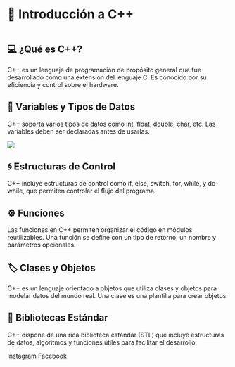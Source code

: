 </head>
<body>
    <div class="container">
        <h1>🚀 Introducción a C++</h1>
        <img class="https://c0.klipartz.com/pngpicture/46/626/gratis-png-logotipo-de-c-el-lenguaje-de-programacion-de-c-iconos-de-la-computadora-programacion-codigo-fuente-programacion.png" ="C++ Logo">
        <div class="section">
            <h2>💻 ¿Qué es C++?</h2>
            <p>C++ es un lenguaje de programación de propósito general que fue desarrollado como una extensión del lenguaje C. Es conocido por su eficiencia y control sobre el hardware.</p>
        </div>
        <div class="section">
            <h2>🔢 Variables y Tipos de Datos</h2>
            <p>C++ soporta varios tipos de datos como int, float, double, char, etc. Las variables deben ser declaradas antes de usarlas.</p>
            <img src="https://i.ytimg.com/vi/45tICZoBDwc/maxresdefault.jpg" ="Data Types">
        </div>
        <div class="section">
            <h2>🌀 Estructuras de Control</h2>
            <p>C++ incluye estructuras de control como if, else, switch, for, while, y do-while, que permiten controlar el flujo del programa.</p>
        </div>
        <div class="section">
            <h2>⚙️ Funciones</h2>
            <p>Las funciones en C++ permiten organizar el código en módulos reutilizables. Una función se define con un tipo de retorno, un nombre y parámetros opcionales.</p>
        </div>
        <div class="section">
            <h2>🏷️ Clases y Objetos</h2>
            <p>C++ es un lenguaje orientado a objetos que utiliza clases y objetos para modelar datos del mundo real. Una clase es una plantilla para crear objetos.</p>
        </div>
        <div class="section">
            <h2>🧰 Bibliotecas Estándar</h2>
            <p>C++ dispone de una rica biblioteca estándar (STL) que incluye estructuras de datos, algoritmos y funciones útiles para facilitar el desarrollo.</p>
        </div>
        <div class="social-links">
            <a href="https://www.instagram.com/">Instagram</a>
            <a href="https://www.facebook.com/">Facebook</a>
        </div>
    </div>
</body>
</html>

